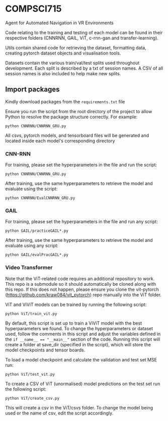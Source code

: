 # COMPSCI715
Agent for Automated Navigation in VR Environments

Code relating to the training and testing of each model can be found in their respective folders (CNNRNN, GAIL, ViT, c-rnn-gan and transfer-learning).

Utils contain shared code for retrieving the dataset, formatting data, creating pytorch dataset objects and visualisation tools.

Datasets contain the various train/val/test splits used throughout development. Each split is described by a txt of session names. A CSV of all session names is also included to help make new splits.

## Import packages
Kindly download packages from the ```requirements.txt``` file

Ensure you run the script from the root directory of the project to allow Python to resolve the package structure correctly. For example:

```
python CNNRNN/CNNRNN_GRU.py
```

All csvs, pytorch models, and tensorboard files will be generated and located inside each model's corresponding directory

### CNN-RNN
For training, please set the hyperparameters in the file and run the script:

```
python CNNRNN/CNNRNN_GRU.py
```

After training, use the same hyperparameters to retrieve the model and evaluate using the script:

```
python CNNRNN/EvalCNNRNN_GRU.py
```

### GAIL
For training, please set the hyperparameters in the file and run any script:

```
python GAIL/practiceGAIL*.py
```

After training, use the same hyperparameters to retrieve the model and evaluate using any script:

```
python GAIL/evalPracGAIL*.py
```

### Video Transformer
Note that the ViT-related code requires an additional repository to work. This repo is a submodule so it should automatically be cloned along with this repo. If this does not happen, please ensure you clone the vit-pytorch (https://github.com/kraw084/vit_pytorch) repo manually into the ViT folder.

ViT and ViViT models can be trained by running the following script:
```
python ViT/train_vit.py
```
By default, this script is set up to train a ViViT model with the best hyperparameters we found. To change the hyperparameters or dataset used, follow the comments in this script and adjust the variables defined in the ```if __name__ == "__main__"``` section of the code. Running this script will create a folder at save_dir (specified in the script), which will store the model checkpoints and tensor boards. 

To load a model checkpoint and calculate the validation and test set MSE run:
```
python ViT/test_vit.py
```

To create a CSV of ViT (unormalised) model predictions on the test set run the following script:
```
python ViT/create_csv.py
```
This will create a csv in the ViT/csvs folder. To change the model being used or the name of csv, edit the script accordingly.


